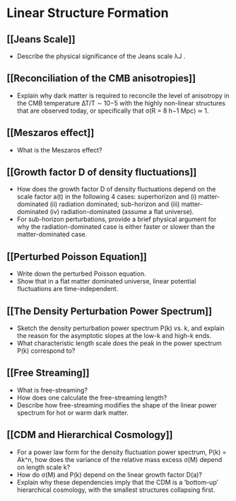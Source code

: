 # Linear Structure Formation

## [[Jeans Scale]]

- Describe the physical significance of the Jeans scale λJ .

## [[Reconciliation of the CMB anisotropies]]

- Explain why dark matter is required to reconcile the level of anisotropy in the CMB temperature ∆T/T ∼ 10−5 with the highly non-linear structures that are observed today, or specifically that σ(R = 8 h−1 Mpc) ≃ 1.

## [[Meszaros effect]]

- What is the Meszaros effect?

## [[Growth factor D of density fluctuations]]

- How does the growth factor D of density fluctuations depend on the scale factor a(t) in the following 4 cases: superhorizon and (i) matter-dominated (ii) radiation dominated; sub-horizon and (iii) matter-dominated (iv) radiation-dominated (assume a flat universe). 
- For sub-horizon perturbations, provide a brief physical argument for why the radiation-dominated case is either faster or slower than the matter-dominated case.

## [[Perturbed Poisson Equation]]

- Write down the perturbed Poisson equation.
- Show that in a flat matter dominated universe, linear potential fluctuations are time-independent.

## [[The Density Perturbation Power Spectrum]]

- Sketch the density perturbation power spectrum P(k) vs. k, and explain the reason for the asymptotic slopes at the low-k and high-k ends.  
- What characteristic length scale does the peak in the power spectrum P(k) correspond to?

## [[Free Streaming]]

- What is free-streaming? 
- How does one calculate the free-streaming length? 
- Describe how free-streaming modifies the shape of the linear power spectrum for hot or warm dark matter.

## [[CDM and Hierarchical Cosmology]]

- For a power law form for the density fluctuation power spectrum, P(k) = Ak^n, how does the variance of the relative mass excess σ(M) depend on length scale k? 
- How do σ(M) and P(k) depend on the linear growth factor D(a)? 
- Explain why these dependencies imply that the CDM is a ‘bottom-up’ hierarchical cosmology, with the smallest structures collapsing first.